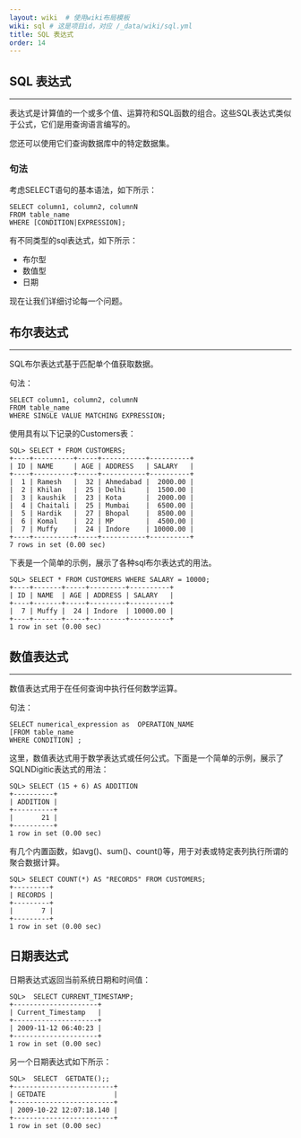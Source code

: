 ```yaml
---
layout: wiki  # 使用wiki布局模板
wiki: sql # 这是项目id，对应 /_data/wiki/sql.yml
title: SQL 表达式
order: 14
---
```


## SQL 表达式

------

表达式是计算值的一个或多个值、运算符和SQL函数的组合。这些SQL表达式类似于公式，它们是用查询语言编写的。

您还可以使用它们查询数据库中的特定数据集。

### 句法

考虑SELECT语句的基本语法，如下所示：

```
SELECT column1, column2, columnN 
FROM table_name 
WHERE [CONDITION|EXPRESSION];
```

有不同类型的sql表达式，如下所示：

- 布尔型
- 数值型
- 日期

现在让我们详细讨论每一个问题。

## 布尔表达式

------

SQL布尔表达式基于匹配单个值获取数据。

句法：

```
SELECT column1, column2, columnN 
FROM table_name 
WHERE SINGLE VALUE MATCHING EXPRESSION;
```

使用具有以下记录的Customers表：

```
SQL> SELECT * FROM CUSTOMERS;
+----+----------+-----+-----------+----------+
| ID | NAME     | AGE | ADDRESS   | SALARY   |
+----+----------+-----+-----------+----------+
|  1 | Ramesh   |  32 | Ahmedabad |  2000.00 |
|  2 | Khilan   |  25 | Delhi     |  1500.00 |
|  3 | kaushik  |  23 | Kota      |  2000.00 |
|  4 | Chaitali |  25 | Mumbai    |  6500.00 |
|  5 | Hardik   |  27 | Bhopal    |  8500.00 |
|  6 | Komal    |  22 | MP        |  4500.00 |
|  7 | Muffy    |  24 | Indore    | 10000.00 |
+----+----------+-----+-----------+----------+
7 rows in set (0.00 sec)
```

下表是一个简单的示例，展示了各种sql布尔表达式的用法。

```
SQL> SELECT * FROM CUSTOMERS WHERE SALARY = 10000;
+----+-------+-----+---------+----------+
| ID | NAME  | AGE | ADDRESS | SALARY   |
+----+-------+-----+---------+----------+
|  7 | Muffy |  24 | Indore  | 10000.00 |
+----+-------+-----+---------+----------+
1 row in set (0.00 sec)
```

## 数值表达式

------

数值表达式用于在任何查询中执行任何数学运算。

句法：

```
SELECT numerical_expression as  OPERATION_NAME
[FROM table_name
WHERE CONDITION] ;
```

这里，数值表达式用于数学表达式或任何公式。下面是一个简单的示例，展示了SQLNDigitic表达式的用法：

```
SQL> SELECT (15 + 6) AS ADDITION
+----------+
| ADDITION |
+----------+
|       21 |
+----------+
1 row in set (0.00 sec)
```

有几个内置函数，如avg()、sum()、count()等，用于对表或特定表列执行所谓的聚合数据计算。

```
SQL> SELECT COUNT(*) AS "RECORDS" FROM CUSTOMERS; 
+---------+
| RECORDS |
+---------+
|       7 |
+---------+
1 row in set (0.00 sec)
```

## 日期表达式

日期表达式返回当前系统日期和时间值：

```
SQL>  SELECT CURRENT_TIMESTAMP;
+---------------------+
| Current_Timestamp   |
+---------------------+
| 2009-11-12 06:40:23 |
+---------------------+
1 row in set (0.00 sec)
```

另一个日期表达式如下所示：

```
SQL>  SELECT  GETDATE();;
+-------------------------+
| GETDATE                 |
+-------------------------+
| 2009-10-22 12:07:18.140 |
+-------------------------+
1 row in set (0.00 sec)
```

